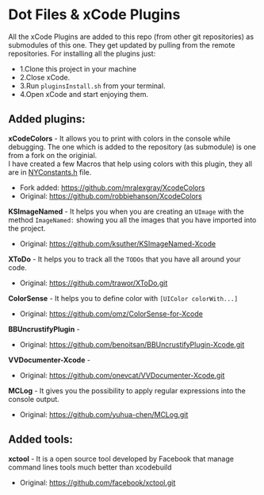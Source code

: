 Dot Files & xCode Plugins
================

All the xCode Plugins are added to this repo (from other git repositories) as submodules of this one. They get updated by pulling from the remote repositories. For installing all the plugins just:
*  1.Clone this project in your machine
*  2.Close xCode.
*  3.Run `pluginsInstall.sh` from your terminal.
*  4.Open xCode and start enjoying them.

Added plugins:
--------------
**xCodeColors** - It allows you to print with colors in the console while debugging. The one which is added to the repository (as submodule) is one from a fork on the originial.<br/>
I have created a few Macros that help using colors with this plugin, they all are in [NYConstants.h](https://github.com/nicoyuste/dotFiles-Plugins/blob/master/NYConstants.h) file.
*   Fork added: https://github.com/mralexgray/XcodeColors
*   Original: https://github.com/robbiehanson/XcodeColors

**KSImageNamed** - It helps you when you are creating an `UImage` with the method `ImageNamed:` showing you all the images that you have imported into the project.
*   Original: https://github.com/ksuther/KSImageNamed-Xcode

**XToDo** - It helps you to track all the `TODOs` that you have all around your code.
*   Original: https://github.com/trawor/XToDo.git

**ColorSense** - It helps you to define color with `[UIColor colorWith...]`
*   Original: https://github.com/omz/ColorSense-for-Xcode

**BBUncrustifyPlugin** - 
*   Original: https://github.com/benoitsan/BBUncrustifyPlugin-Xcode.git

**VVDocumenter-Xcode** - 
*   Original: https://github.com/onevcat/VVDocumenter-Xcode.git

**MCLog** - It gives you the possibility to apply regular expressions into the console output.
*   Original: https://github.com/yuhua-chen/MCLog.git

Added tools:
--------------
**xctool** - It is a open source tool developed by Facebook that manage command lines tools much better than xcodebuild 
*   Original: https://github.com/facebook/xctool.git
